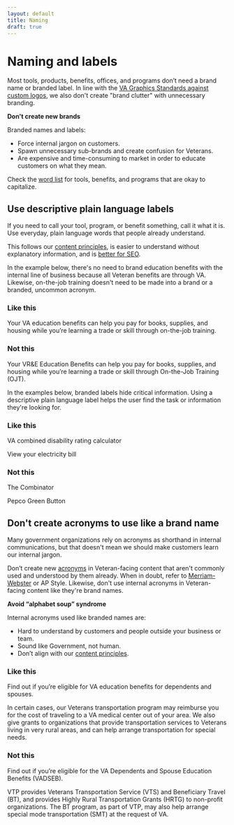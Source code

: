 ```yaml
---
layout: default
title: Naming
draft: true
---
```


# Naming and labels

Most tools, products, benefits, offices, and programs don’t need a brand name or branded label. In line with the [VA Graphics Standards against custom logos](https://design.va.gov/design/logos), we also don't create "brand clutter" with unnecessary branding. 

**Don't create new brands**

Branded names and labels: 
-	Force internal jargon on customers. 
-	Spawn unnecessary sub-brands and create confusion for Veterans. 
-	Are expensive and time-consuming to market in order to educate customers on what they mean. 

Check the [word list](https://design.va.gov/content-style-guide/word-list) for tools, benefits, and programs that are okay to capitalize.

## Use descriptive plain language labels

If you need to call your tool, program, or benefit something, call it what it is. Use everyday, plain language words that people already understand.

This follows our [content principles](https://design.va.gov/content-style-guide/content-principles), is easier to understand without explanatory information, and is [better for SEO](https://design.va.gov/content-style-guide/seo). 

In the example below, there's no need to brand education benefits with the internal line of business because all Veteran benefits are through VA. Likewise, on-the-job training doesn't need to be made into a brand or a branded, uncommon acronym.

<div class="do-dont">
<div class="do-dont__do">
<h3 class="do-dont__heading">Like this</h3>
<div class="do-dont__content" markdown="1">

Your VA education benefits can help you pay for books, supplies, and housing while you’re learning a trade or skill through on-the-job training. 

</div>
</div>

<div class="do-dont__dont">
<h3 class="do-dont__heading">Not this</h3>
<div class="do-dont__content" markdown="1">
 
Your VR&E Education Benefits can help you pay for books, supplies, and housing while you’re learning a trade or skill through On-the-Job Training (OJT).

</div>
</div>

</div>

In the examples below, branded labels hide critical information. Using a descriptive plain language label helps the user find the task or information they're looking for. 

<div class="do-dont">
<div class="do-dont__do">
<h3 class="do-dont__heading">Like this</h3>
<div class="do-dont__content" markdown="1">

VA combined disability rating calculator

View your electricity bill

</div>
</div>

<div class="do-dont__dont">
<h3 class="do-dont__heading">Not this</h3>
<div class="do-dont__content" markdown="1">

The Combinator

Pepco Green Button

</div>
</div>

</div>


## Don't create acronyms to use like a brand name

Many government organizations rely on acronyms as shorthand in internal communications, but that doesn't mean we should make customers learn our internal jargon. 

Don’t create new [acronyms](https://design.va.gov/content-style-guide/abbreviations-and-acronyms) in Veteran-facing content that aren't commonly used and understood by them already. When in doubt, refer to [Merriam-Webster](https://www.merriam-webster.com) or AP Style. Likewise, don't use internal acronyms in Veteran-facing content like they're brand names.

**Avoid “alphabet soup” syndrome**

Internal acronyms used like branded names are:
- Hard to understand by customers and people outside your business or team.
-	Sound like Government, not human.
-	Don’t align with our [content principles](https://design.va.gov/content-style-guide/content-principles).


<div class="do-dont">
<div class="do-dont__do">
<h3 class="do-dont__heading">Like this</h3>
<div class="do-dont__content" markdown="1">

Find out if you’re eligible for VA education benefits for dependents and spouses.

In certain cases, our Veterans transportation program may reimburse you for the cost of traveling to a VA medical center out of your area. We also give grants to organizations that provide transportation services to Veterans living in very rural areas, and can help arrange transportation for special needs.

</div>
</div>

<div class="do-dont__dont">
<h3 class="do-dont__heading">Not this</h3>
<div class="do-dont__content" markdown="1">
 
Find out if you’re eligible for the VA Dependents and Spouse Education Benefits (VADSEB). 

VTP provides Veterans Transportation Service (VTS) and Beneficiary Travel (BT), and provides Highly Rural Transportation Grants (HRTG) to non-profit organizations. The BT program, as part of VTP, may also help arrange special mode transportation (SMT) at the request of VA.

</div>
</div>
</div>















